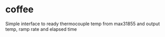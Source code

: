 coffee
======
Simple interface to ready thermocouple temp from max31855 and output temp, ramp rate and elapsed time
